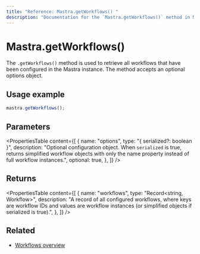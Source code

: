 ```yaml
---
title: "Reference: Mastra.getWorkflows() "
description: "Documentation for the `Mastra.getWorkflows()` method in Mastra, which retrieves all configured workflows."
---
```


# Mastra.getWorkflows()

The `.getWorkflows()` method is used to retrieve all workflows that have been configured in the Mastra instance. The method accepts an optional options object.

## Usage example

```typescript copy
mastra.getWorkflows();
```

## Parameters

<PropertiesTable
  content={[
    {
      name: "options",
      type: "{ serialized?: boolean }",
      description: "Optional configuration object. When `serialized` is true, returns simplified workflow objects with only the name property instead of full workflow instances.",
      optional: true,
    },
  ]}
/>

## Returns

<PropertiesTable
  content={[
    {
      name: "workflows",
      type: "Record<string, Workflow>",
      description: "A record of all configured workflows, where keys are workflow IDs and values are workflow instances (or simplified objects if serialized is true).",
    },
  ]}
/>

## Related

- [Workflows overview](../../docs/workflows/overview.md)
